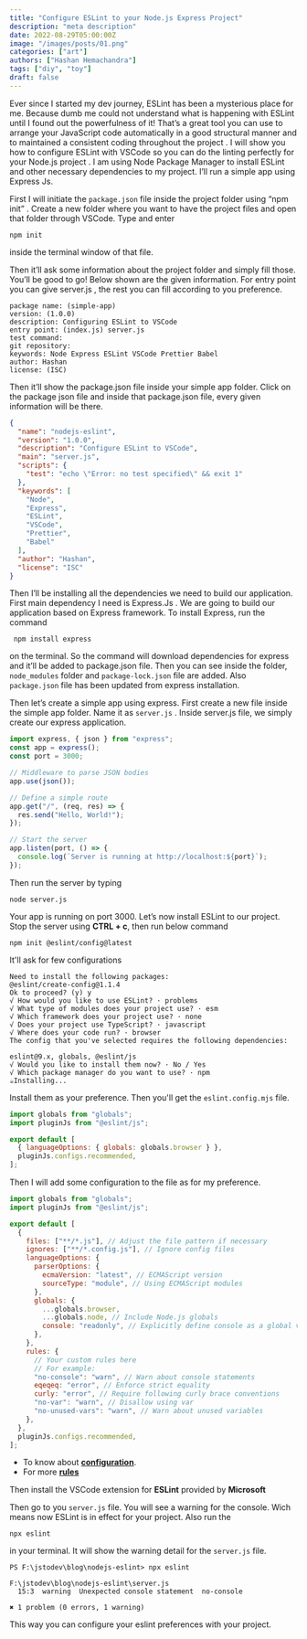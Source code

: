 ```yaml
---
title: "Configure ESLint to your Node.js Express Project"
description: "meta description"
date: 2022-08-29T05:00:00Z
image: "/images/posts/01.png"
categories: ["art"]
authors: ["Hashan Hemachandra"]
tags: ["diy", "toy"]
draft: false
---
```


Ever since I started my dev journey, ESLint has been a mysterious place for me. Because dumb me could not understand what is happening with ESLint until I found out the powerfulness of it! That’s a great tool you can use to arrange your JavaScript code automatically in a good structural manner and to maintained a consistent coding throughout the project . I will show you how to configure ESLint with VSCode so you can do the linting perfectly for your Node.js project . I am using Node Package Manager to install ESLint and other necessary dependencies to my project. I’ll run a simple app using Express Js.

First I will initiate the `package.json` file inside the project folder using “npm init” . Create a new folder where you want to have the project files and open that folder through VSCode. Type and enter 

```shell
npm init
``` 

inside the terminal window of that file.

Then it’ll ask some information about the project folder and simply fill those. You’ll be good to go! Below shown are the given information. For entry point you can give server.js , the rest you can fill according to you preference.

```shell
package name: (simple-app) 
version: (1.0.0) 
description: Configuring ESLint to VSCode 
entry point: (index.js) server.js 
test command: 
git repository: 
keywords: Node Express ESLint VSCode Prettier Babel 
author: Hashan 
license: (ISC) 
```

Then it’ll show the package.json file inside your simple app folder. Click on the package json file and inside that package.json file, every given information will be there.

```json
{
  "name": "nodejs-eslint",
  "version": "1.0.0",
  "description": "Configure ESLint to VSCode",
  "main": "server.js",
  "scripts": {
    "test": "echo \"Error: no test specified\" && exit 1"
  },
  "keywords": [
    "Node",
    "Express",
    "ESLint",
    "VSCode",
    "Prettier",
    "Babel"
  ],
  "author": "Hashan",
  "license": "ISC"
}

```

Then I’ll be installing all the dependencies we need to build our application. First main dependency I need is Express.Js . We are going to build our application based on Express framework. To install Express, run the command

```shell
 npm install express
 ```

 on the terminal. So the command will download dependencies for express and it’ll be added to package.json file. Then you can see inside the folder, `node_modules` folder and `package-lock.json` file are added. Also `package.json` file has been updated from express installation.



Then let’s create a simple app using express. First create a new file inside the simple app folder. Name it as `server.js` . Inside server.js file, we simply create our express application.

```js
import express, { json } from "express";
const app = express();
const port = 3000;

// Middleware to parse JSON bodies
app.use(json());

// Define a simple route
app.get("/", (req, res) => {
  res.send("Hello, World!");
});

// Start the server
app.listen(port, () => {
  console.log(`Server is running at http://localhost:${port}`);
});
```
Then run the server by typing

```shell
node server.js
```

Your app is running on port 3000. Let’s now install ESLint to our project. Stop the server using **CTRL + c**, then run below command

```shell
npm init @eslint/config@latest
```

It'll ask for few configurations 

```shell
Need to install the following packages:
@eslint/create-config@1.1.4
Ok to proceed? (y) y
√ How would you like to use ESLint? · problems    
√ What type of modules does your project use? · esm
√ Which framework does your project use? · none
√ Does your project use TypeScript? · javascript
√ Where does your code run? · browser
The config that you've selected requires the following dependencies:

eslint@9.x, globals, @eslint/js
√ Would you like to install them now? · No / Yes
√ Which package manager do you want to use? · npm
☕️Installing...
```

Install them as your preference. Then you'll get the `eslint.config.mjs` file.

```js
import globals from "globals";
import pluginJs from "@eslint/js";

export default [
  { languageOptions: { globals: globals.browser } },
  pluginJs.configs.recommended,
];
```
Then I will add some configuration to the file as for my preference.

```js
import globals from "globals";
import pluginJs from "@eslint/js";

export default [
  {
    files: ["**/*.js"], // Adjust the file pattern if necessary
    ignores: ["**/*.config.js"], // Ignore config files
    languageOptions: {
      parserOptions: {
        ecmaVersion: "latest", // ECMAScript version
        sourceType: "module", // Using ECMAScript modules
      },
      globals: {
        ...globals.browser,
        ...globals.node, // Include Node.js globals
        console: "readonly", // Explicitly define console as a global variable
      },
    },
    rules: {
      // Your custom rules here
      // For example:
      "no-console": "warn", // Warn about console statements
      eqeqeq: "error", // Enforce strict equality
      curly: "error", // Require following curly brace conventions
      "no-var": "warn", // Disallow using var
      "no-unused-vars": "warn", // Warn about unused variables
    },
  },
  pluginJs.configs.recommended,
];
```

- To know about [**configuration**]("https://eslint.org/docs/latest/use/configure/configuration-files#configuration-objects").
- For more [**rules**]("https://eslint.org/docs/latest/rules")

Then install the VSCode extension for **ESLint** provided by **Microsoft**

Then go to you `server.js` file. You will see a warning for the console. Wich means now ESLint is in effect for your project. Also run the

```shell
npx eslint
```

in your terminal. It will show the warning detail for the `server.js` file.

```shell
PS F:\jstodev\blog\nodejs-eslint> npx eslint

F:\jstodev\blog\nodejs-eslint\server.js
  15:3  warning  Unexpected console statement  no-console

✖ 1 problem (0 errors, 1 warning)
```

This way you can configure your eslint preferences with your project.